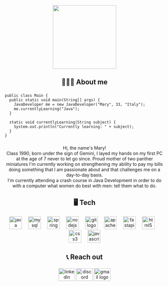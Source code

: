 <div align="center">
  <img height="200" src="https://i.ibb.co/qD6W5DD/linked-COVER.png"  />
</div>

###

<h2 align="center">👩🏻‍💻 About me</h2>

###

```
public class Main {
  public static void main(String[] args) {
    JavaDeveloper me = new JavaDeveloper("Mary", 33, "Italy");
    me.currentlyLearning("Java");
  }

  static void currentlyLearning(String subject) {
    System.out.println("Currently learning: " + subject);
  }
}
```

###

<p align="center">Hi, the name's Mary!<br>Class 1990, born under the sign of Gemini, I layed my hands on my first PC at the age of 7 never to let go since. Proud mother of two panther miniatures I'm currently working on strengthening my ability to pay my bills doing something that I am passionate about and that challenges me on a day-to-day basis. <br>I'm currently attending a crash course in Java Development in order to do with a computer what women do best with men: tell them what to do.</p>

###

<h2 align="center">🖥️ Tech</h2>

###

<div align="center">
  <img src="https://skillicons.dev/icons?i=java" height="40" alt="java logo"  />
  <img width="12" />
  <img src="https://cdn.simpleicons.org/mysql/4479A1" height="40" alt="mysql logo"  />
  <img width="12" />
  <img src="https://cdn.jsdelivr.net/gh/devicons/devicon/icons/spring/spring-original.svg" height="40" alt="spring logo"  />
  <img width="12" />
  <img src="https://cdn.jsdelivr.net/gh/devicons/devicon/icons/nodejs/nodejs-original.svg" height="40" alt="nodejs logo"  />
  <img width="12" />
  <img src="https://cdn.jsdelivr.net/gh/devicons/devicon/icons/git/git-original.svg" height="40" alt="git logo"  />
  <img width="12" />
  <img src="https://cdn.simpleicons.org/apachemaven/C71A36" height="40" alt="apachemaven logo"  />
  <img width="12" />
  <img src="https://cdn.jsdelivr.net/gh/devicons/devicon/icons/fastapi/fastapi-original.svg" height="40" alt="fastapi logo"  />
  <img width="12" />
  <img src="https://cdn.jsdelivr.net/gh/devicons/devicon/icons/html5/html5-original.svg" height="40" alt="html5 logo"  />
  <img width="12" />
  <img src="https://cdn.simpleicons.org/css3/1572B6" height="40" alt="css3 logo"  />
  <img width="12" />
  <img src="https://skillicons.dev/icons?i=js" height="40" alt="javascript logo"  />
</div>

###

<h2 align="center">📞 Reach out</h2>

###

<div align="center">
  <img src="https://raw.githubusercontent.com/maurodesouza/profile-readme-generator/master/src/assets/icons/social/linkedin/default.svg" width="52" height="40" alt="linkedin logo"  />
  <img src="https://raw.githubusercontent.com/maurodesouza/profile-readme-generator/master/src/assets/icons/social/discord/default.svg" width="52" height="40" alt="discord logo"  />
  <img src="https://raw.githubusercontent.com/maurodesouza/profile-readme-generator/master/src/assets/icons/social/gmail/default.svg" width="52" height="40" alt="gmail logo"  />
</div>

###
